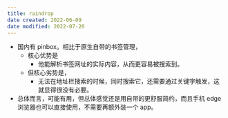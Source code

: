 ```yaml
---
title: raindrop
date created: 2022-06-09
date modified: 2022-07-20
---
```

- 国内有 pinbox。相比于原生自带的书签管理，
	- 核心优势是
		- 他能解析书签网址的实际内容，从而更容易被搜索到。
	- 但核心劣势是，
		- 无法在地址栏搜索的时候，同时搜索它，还需要通过关键字触发，这就显得很没有必要。
- 总体而言，可能有用，但总体感觉还是用自带的更舒服简约，而且手机 edge 浏览器也可以直接使用，不需要再额外装一个 app。

